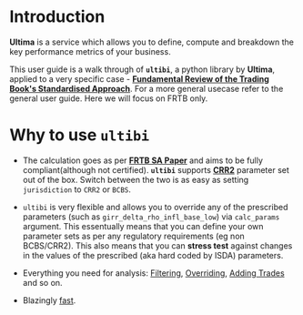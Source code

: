 # Introduction

**Ultima** is a service which allows you to define, compute and breakdown the key performance metrics of your business.

This user guide is a walk through of **`ultibi`**, a python library by **Ultima**, applied to a very specific case - **[Fundamental Review of the Trading Book's Standardised Approach](https://en.wikipedia.org/wiki/Fundamental_Review_of_the_Trading_Book)**. For a more general usecase refer to the general user guide. Here we will focus on FRTB only.

# Why to use `ultibi`

- The calculation goes as per **[FRTB SA Paper](https://www.bis.org/bcbs/publ/d457.pdf)** and aims to be fully compliant(although not certified). **`ultibi`** supports **[CRR2](https://www.eba.europa.eu/regulation-and-policy/single-rulebook/interactive-single-rulebook/108255)** parameter set out of the box. Switch between the two is as easy as setting `jurisdiction` to `CRR2` or `BCBS`.

- `ultibi` is very flexible and allows you to override any of the prescribed parameters (such as `girr_delta_rho_infl_base_low`) via `calc_params` argument. This essentually means that you can define your own parameter sets as per any regulatory requirements (eg non BCBS/CRR2). This also means that you can **stress test** against changes in the values of the prescribed (aka hard coded by ISDA) parameters.

- Everything you need for analysis: [Filtering](./filters.md), [Overriding](./override.md), [Adding Trades](./add_row.md) and so on.

- Blazingly [fast](./performace.md).
